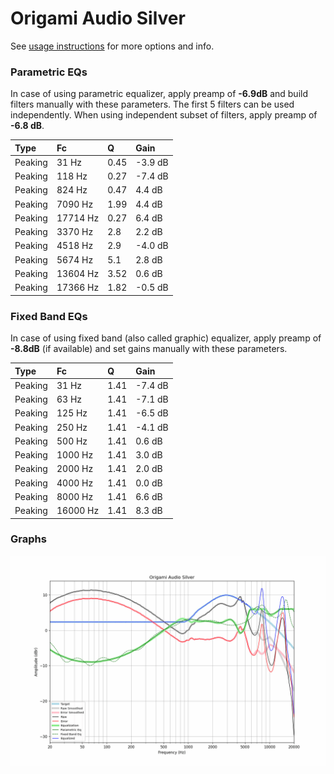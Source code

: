 # Origami Audio Silver
See [usage instructions](https://github.com/jaakkopasanen/AutoEq#usage) for more options and info.

### Parametric EQs
In case of using parametric equalizer, apply preamp of **-6.9dB** and build filters manually
with these parameters. The first 5 filters can be used independently.
When using independent subset of filters, apply preamp of **-6.8 dB**.

| Type    | Fc       |    Q | Gain    |
|:--------|:---------|:-----|:--------|
| Peaking | 31 Hz    | 0.45 | -3.9 dB |
| Peaking | 118 Hz   | 0.27 | -7.4 dB |
| Peaking | 824 Hz   | 0.47 | 4.4 dB  |
| Peaking | 7090 Hz  | 1.99 | 4.4 dB  |
| Peaking | 17714 Hz | 0.27 | 6.4 dB  |
| Peaking | 3370 Hz  | 2.8  | 2.2 dB  |
| Peaking | 4518 Hz  | 2.9  | -4.0 dB |
| Peaking | 5674 Hz  | 5.1  | 2.8 dB  |
| Peaking | 13604 Hz | 3.52 | 0.6 dB  |
| Peaking | 17366 Hz | 1.82 | -0.5 dB |

### Fixed Band EQs
In case of using fixed band (also called graphic) equalizer, apply preamp of **-8.8dB**
(if available) and set gains manually with these parameters.

| Type    | Fc       |    Q | Gain    |
|:--------|:---------|:-----|:--------|
| Peaking | 31 Hz    | 1.41 | -7.4 dB |
| Peaking | 63 Hz    | 1.41 | -7.1 dB |
| Peaking | 125 Hz   | 1.41 | -6.5 dB |
| Peaking | 250 Hz   | 1.41 | -4.1 dB |
| Peaking | 500 Hz   | 1.41 | 0.6 dB  |
| Peaking | 1000 Hz  | 1.41 | 3.0 dB  |
| Peaking | 2000 Hz  | 1.41 | 2.0 dB  |
| Peaking | 4000 Hz  | 1.41 | 0.0 dB  |
| Peaking | 8000 Hz  | 1.41 | 6.6 dB  |
| Peaking | 16000 Hz | 1.41 | 8.3 dB  |

### Graphs
![](./Origami%20Audio%20Silver.png)